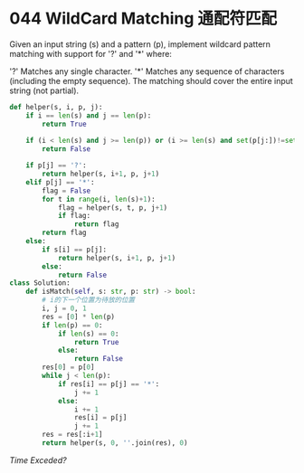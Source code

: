 # 044 WildCard Matching 通配符匹配
Given an input string (s) and a pattern (p), implement wildcard pattern matching with support for '?' and '*' where:

'?' Matches any single character.
'*' Matches any sequence of characters (including the empty sequence).
The matching should cover the entire input string (not partial).

```python
def helper(s, i, p, j):
    if i == len(s) and j == len(p):
        return True
    
    if (i < len(s) and j >= len(p)) or (i >= len(s) and set(p[j:])!=set(['*'])):
        return False

    if p[j] == '?':
        return helper(s, i+1, p, j+1)
    elif p[j] == '*':
        flag = False
        for t in range(i, len(s)+1):
            flag = helper(s, t, p, j+1)
            if flag:
                return flag
        return flag
    else:
        if s[i] == p[j]:
            return helper(s, i+1, p, j+1)
        else:
            return False
class Solution:
    def isMatch(self, s: str, p: str) -> bool:
        # i的下一个位置为待放的位置
        i, j = 0, 1
        res = [0] * len(p)
        if len(p) == 0:
            if len(s) == 0:
                return True
            else:
                return False
        res[0] = p[0]
        while j < len(p):
            if res[i] == p[j] == '*':
                j += 1
            else:
                i += 1
                res[i] = p[j]
                j += 1
        res = res[:i+1]
        return helper(s, 0, ''.join(res), 0)
```


*Time Exceded?*